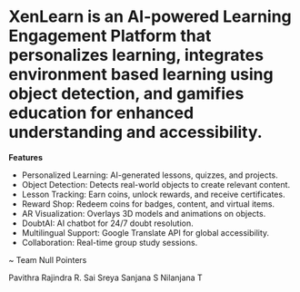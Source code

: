 # XenLearn is an AI-powered Learning Engagement Platform that personalizes learning, integrates environment based learning using object detection, and gamifies education for enhanced understanding and accessibility.

**Features**

- Personalized Learning: AI-generated lessons, quizzes, and projects.
- Object Detection: Detects real-world objects to create relevant content.
- Lesson Tracking: Earn coins, unlock rewards, and receive certificates.
- Reward Shop: Redeem coins for badges, content, and virtual items.
- AR Visualization: Overlays 3D models and animations on objects.
- DoubtAI: AI chatbot for 24/7 doubt resolution.
- Multilingual Support: Google Translate API for global accessibility.
- Collaboration: Real-time group study sessions.

~ Team Null Pointers

Pavithra Rajindra
R. Sai Sreya
Sanjana S
Nilanjana T
